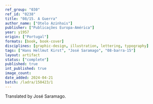```yaml
---
ref_group: "030"
ref_id: "0238"
title: "08/15. A Guerra"
author_name: ["Otelo Azinhais"]
publisher: ["Publicações Europa-América"]
year: y1957
origin: ["Portugal"]
formats: [book, book-cover]
disciplines: [graphic-design, illustration, lettering, typography]
tags: ["Hans Hellmut Kirst", "José Saramago", "08-barra-15"]
layout: artifact
status: ["complete"]
published: true
int_published: true
image_count:
date_added: 2024-04-21
batch: /ladra/150423/1
---
```


Translated by José Saramago.
